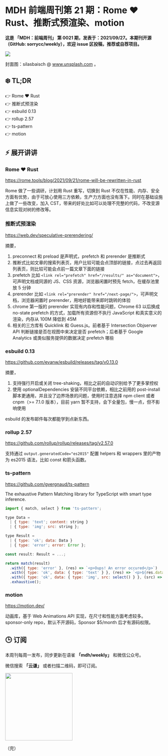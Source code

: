 # MDH 前端周刊第 21 期：Rome ❤️ Rust、推断式预渲染、motion

**这是 「MDH：前端周刊」 第 0021 期，发表于：2021/09/27。本期刊开源（GitHub: sorrycc/weekly），欢迎 issue 区投稿，推荐或自荐项目。**

![](https://img.alicdn.com/imgextra/i2/O1CN01kyG3kF1SGnyGn4S45_!!6000000002220-0-tps-1920-1280.jpg)

封面图：silasbaisch @ www.unsplash.com 。


## ❄️ TL;DR

👉 Rome ❤️ Rust<br />
👉 推断式预渲染<br />
👉 esbuild 0.13<br />
👉 rollup 2.57<br />
👉 ts-pattern<br />
👉 motion<br />

## ⚡ 展开讲讲

### Rome ❤️ Rust
https://rome.tools/blog/2021/09/21/rome-will-be-rewritten-in-rust

Rome 做了一些调研，计划用 Rust 重写，切换到 Rust 不仅在性能、内存、安全方面有优势，由于可放心使用三方依赖，生产力方面也没有落下。同时在基础设施上做了一些改变，加入 CST，带来的好处比如可以处理不完整的代码，不改变源信息实现对树的修改等。

### 推断式预渲染
https://web.dev/speculative-prerendering/

摘要，

1. preconnect 和 preload 是声明式，prefetch 和 prerender 是推断式
2. 推断式比如文章的搜索列表页，用户比较可能会点顶部的链接，点过去再返回列表页，则比较可能会点前一篇文章下面的链接
3. prefetch 比如 `<link rel="prefetch" href="/results/" as="document">`，可声明文档或同源的 JS、CSS 资源，浏览器闲置时预先 fetch，在缓存池里放 5 分钟
4. prerender 比如 `<link rel="prerender" href="/next-page/">`，可声明文档，浏览器闲置时 prerender，用地好能带来即时跳转的体验
5. chrome 第一版的 prerender 实现有内存和性能问题，Chrome 63 以后换成 no-state prefetch 的方式，加载所有资源但不执行 JavaScript 和真实意义的渲染，内存从 100M 降低到 45M
6. 相关的三方库有 Quicklink 和 Guess.js。前者基于 Intersection Objserver API 判断链接是否在视图中来决定是否 prefetch；后者基于 Google Analytics 或类似服务提供的数据决定 prefetch 哪些

### esbuild 0.13
https://github.com/evanw/esbuild/releases/tag/v0.13.0

摘要，

1. 支持强行开启或关闭 tree-shaking，相比之前的自动识别给予了更多掌控权
2. 使用 optionalDependencies 安装不同平台依赖，相比之前用的 post-install 脚本更通用，并且没了边界场景的问题，使用时注意选择 npm client 或者 cnpm（>= 7.1.0 版本），目前 yarn 暂不支持，会下全量包，慢一点，但不影响使用

esbuild 的发布邮件每次都能学到点新东西。

### rollup 2.57
https://github.com/rollup/rollup/releases/tag/v2.57.0

支持通过 `output.generatedCode="es2015"` 配置 helpers 和 wrappers 里的产物为 es2015 语法，比如 const 和箭头函数。

### ts-pattern
https://github.com/gvergnaud/ts-pattern

The exhaustive Pattern Matching library for TypeScript with smart type inference.

```javascript
import { match, select } from 'ts-pattern';

type Data =
  | { type: 'text'; content: string }
  | { type: 'img'; src: string };

type Result =
  | { type: 'ok'; data: Data }
  | { type: 'error'; error: Error };

const result: Result = ...;

return match(result)
  .with({ type: 'error' }, (res) => `<p>Oups! An error occured</p>`)
  .with({ type: 'ok', data: { type: 'text' } }, (res) => `<p>${res.data.content}</p>`)
  .with({ type: 'ok', data: { type: 'img', src: select() } }, (src) => `<img src=${src} />`)
  .exhaustive();
  ```

### motion
https://motion.dev/

动画库，基于 Web Animations API 实现，在尺寸和性能方面考虑较多。sponsor-only repo，默认不开源码，Sponsor $5/month 后才有源码权限。  

## 🕒 订阅

本周刊每周一发布，同步更新在语雀 **「mdh/weekly」** 和微信公众号。

微信搜索 **「云谦」** 或者扫描二维码，即可订阅。

<img src="https://img.alicdn.com/imgextra/i1/O1CN01jmrjUx1yw5LcPFMx0_!!6000000006642-0-tps-430-430.jpg" width="215" />

（完）
